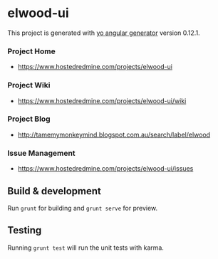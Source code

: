 # elwood-ui

This project is generated with [yo angular generator](https://github.com/yeoman/generator-angular)
version 0.12.1.

### Project Home ###

* https://www.hostedredmine.com/projects/elwood-ui

### Project Wiki ###

* https://www.hostedredmine.com/projects/elwood-ui/wiki

### Project Blog ###

* http://tamemymonkeymind.blogspot.com.au/search/label/elwood

### Issue Management ###

* https://www.hostedredmine.com/projects/elwood-ui/issues

## Build & development

Run `grunt` for building and `grunt serve` for preview.

## Testing

Running `grunt test` will run the unit tests with karma.

